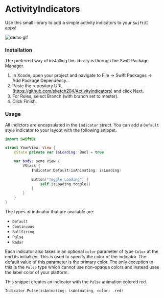 # ActivityIndicators

Use this small library to add a simple activity indicators to your `SwiftUI` apps!

![demo gif](https://github.com/sketch204/ActivityIndicators/blob/master/demo.gif)

### Installation

The preferred way of installing this library is through the Swift Package Manager.

1. In Xcode, open your project and navigate to File → Swift Packages → Add Package Dependency...
2. Paste the repository URL (https://github.com/sketch204/ActivityIndicators) and click Next.
3. For Rules, select Branch (with branch set to master).
4. Click Finish.

### Usage

All indictors are encapsulated in the `Indicator` struct. You can add a `Default` style indicator to your layout with the following snippet.
``` Swift
import SwiftUI

struct YourView: View {
    @State private var isLoading: Bool = true

    var body: some View {
        VStack {
            Indicator.Default(isAnimating: isLoading)
            
            Button("Toggle Loading") {
                self.isLoading.toggle()
            }
        }
    }
}
```

The types of indicator that are available are:
- `Default`
- `Continuous`
- `BallString`
- `Pulse`
- `Radar`

Each indicator also takes in an optional `color` parameter of type `Color` at the end its initializer. This is used to specify the color of the indicator. The default value of this parameter is the primary color. The only exception to this is the `Pulse` type which cannot use non-opaque colors and instead uses the label color of your platform. 

This snippet creates an indicator with the `Pulse` animation colored red.
``` Swift
Indicator.Pulse(isAnimating: isAnimating, color: .red)
```
